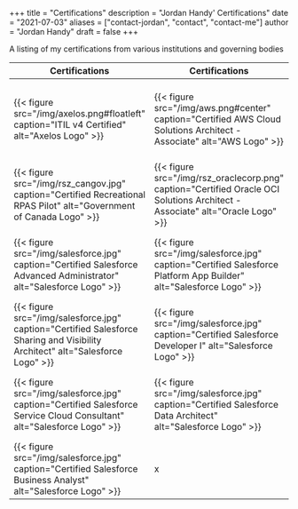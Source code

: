 +++
title = "Certifications"
description = "Jordan Handy' Certifications"
date = "2021-07-03"
aliases = ["contact-jordan", "contact", "contact-me"]
author = "Jordan Handy"
draft = false
+++

A listing of my certifications from various institutions and governing bodies

|Certifications|Certifications|Certifications|
|--------------|--------------|--------------|
|{{< figure src="/img/axelos.png#floatleft" caption="ITIL v4 Certified" alt="Axelos Logo" >}}|{{< figure src="/img/aws.png#center" caption="Certified AWS Cloud Solutions Architect - Associate" alt="AWS Logo" >}}|{{< figure src="/img/rsz_ontario2x-print.png#floatright" caption="Licensed Private Investigator" alt="Governmnet of Ontario Logo" >}}|
|{{< figure src="/img/rsz_cangov.jpg" caption="Certified Recreational RPAS Pilot" alt="Government of Canada Logo" >}}|{{< figure src="/img/rsz_oraclecorp.png" caption="Certified Oracle OCI Solutions Architect - Associate" alt="Oracle Logo" >}}| {{< figure src="/img/salesforce.jpg" caption="Certified Salesforce Administrator" alt="Salesforce Logo" >}} |
| {{< figure src="/img/salesforce.jpg" caption="Certified Salesforce Advanced Administrator" alt="Salesforce Logo" >}} | {{< figure src="/img/salesforce.jpg" caption="Certified Salesforce Platform App Builder" alt="Salesforce Logo" >}} | {{< figure src="/img/salesforce.jpg" caption="Certified Salesforce Experience Cloud Consultant" alt="Salesforce Logo" >}} | 
| {{< figure src="/img/salesforce.jpg" caption="Certified Salesforce Sharing and Visibility Architect" alt="Salesforce Logo" >}} | {{< figure src="/img/salesforce.jpg" caption="Certified Salesforce Developer I" alt="Salesforce Logo" >}} | {{< figure src="/img/salesforce.jpg" caption="Certified Salesforce Application Architect" alt="Salesforce Logo" >}}|
| {{< figure src="/img/salesforce.jpg" caption="Certified Salesforce Service Cloud Consultant" alt="Salesforce Logo" >}} | {{< figure src="/img/salesforce.jpg" caption="Certified Salesforce Data Architect" alt="Salesforce Logo" >}} | {{< figure src="/img/salesforce.jpg" caption="Certified Salesforce Platform Developer II" alt="Salesforce Logo" >}}|
| {{< figure src="/img/salesforce.jpg" caption="Certified Salesforce Business Analyst" alt="Salesforce Logo" >}} | x | x |
